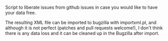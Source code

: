 Script to liberate issues from github issues in case you would like to have
your data free.

The resulting XML file can be imported to bugzilla with importxml.pl, and although
it is not perfect (patches and pull requests welcome!), I don't think there is any
data loss and it can be cleaned up in the Bugzilla after import.
